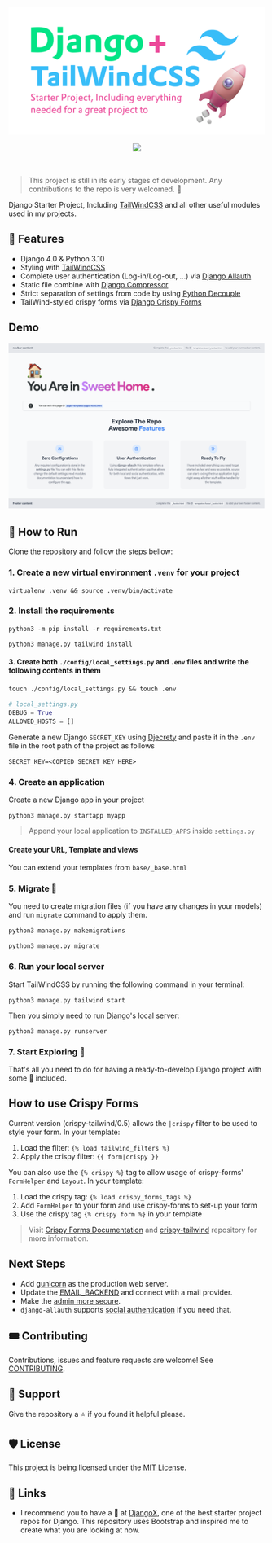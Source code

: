 <p align="center">
    <img src="https://raw.githubusercontent.com/Farhaduneci/DjangoTailwindTemplate/main/.images/Icon.png">
</p>
<p align="center">
  <img src="https://repobeats.axiom.co/api/embed/395952b048f3ea06d8d2f7501940b3a1a283943c.svg">
</p>
<br>

> This project is still in its early stages of development. Any
> contributions to the repo is very welcomed. :white_heart:

Django Starter Project, Including [TailWindCSS](https://tailwindcss.com/) and all other useful modules used in my projects.

## :toolbox: Features

- Django 4.0 & Python 3.10
- Styling with [TailWindCSS](https://tailwindcss.com/)
- Complete user authentication (Log-in/Log-out, ...) via [Django Allauth](https://github.com/pennersr/django-allauth)
- Static file combine with [Django Compressor](https://django-compressor.readthedocs.io/en/)
- Strict separation of settings from code by using [Python Decouple](https://pypi.org/project/python-decouple/)
- TailWind-styled crispy forms via [Django Crispy Forms](https://django-crispy-forms.readthedocs.io/en/latest/)

## Demo

![Demo](https://raw.githubusercontent.com/Farhaduneci/DjangoTailwindTemplate/main/.images/Demo.png)

## :scroll: How to Run

Clone the repository and follow the steps bellow:

### 1. Create a new virtual environment `.venv` for your project

```shell
virtualenv .venv && source .venv/bin/activate
```

### 2. Install the requirements

```shell
python3 -m pip install -r requirements.txt
```

```shell
python3 manage.py tailwind install
```

#### 3. Create both `./config/local_settings.py` and `.env` files and write the following contents in them

```shell
touch ./config/local_settings.py && touch .env
```

```python
# local_settings.py
DEBUG = True
ALLOWED_HOSTS = []
```

Generate a new Django `SECRET_KEY` using [Djecrety](https://djecrety.ir/) and paste it in the `.env` file in the root path of the project as follows

```shell
SECRET_KEY=<COPIED SECRET_KEY HERE>
```

### 4. Create an application

Create a new Django app in your project

```shell
python3 manage.py startapp myapp
```

> Append your local application to `INSTALLED_APPS` inside `settings.py`

#### Create your URL, Template and views

You can extend your templates from `base/_base.html`

### 5. Migrate :butterfly:

You need to create migration files (if you have any changes in your
models) and run `migrate` command to apply them.

```shell
python3 manage.py makemigrations
```

```shell
python3 manage.py migrate
```

### 6. Run your local server

Start TailWindCSS by running the following command in your terminal:

```shell
python3 manage.py tailwind start
```

Then you simply need to run Django's local server:

```shell
python3 manage.py runserver
```

### 7. Start Exploring :rocket:

That's all you need to do for having a ready-to-develop Django project with some :battery: included.

## How to use Crispy Forms

Current version (crispy-tailwind/0.5) allows the `|crispy` filter to be used to style your
form. In your template:

1. Load the filter: `{% load tailwind_filters %}`
2. Apply the crispy filter: `{{ form|crispy }}`

You can also use the `{% crispy %}` tag to allow usage of crispy-forms'
`FormHelper` and `Layout`. In your template:

1. Load the crispy tag: `{% load crispy_forms_tags %}`
2. Add `FormHelper` to your form and use crispy-forms to set-up your form
3. Use the crispy tag `{% crispy form %}` in your template

> Visit [Crispy Forms Documentation](https://django-crispy-forms.readthedocs.io/en/latest/index.html)
> and [crispy-tailwind](https://github.com/django-crispy-forms/crispy-tailwind)
> repository for more information.

## Next Steps

- Add [gunicorn](https://pypi.org/project/gunicorn/) as the production web server.
- Update the [EMAIL_BACKEND](https://docs.djangoproject.com/en/4.0/topics/email/#module-django.core.mail) and connect with a mail provider.
- Make the [admin more secure](https://opensource.com/article/18/1/10-tips-making-django-admin-more-secure).
- `django-allauth` supports [social authentication](https://django-allauth.readthedocs.io/en/latest/providers.html) if you need that.

## :tickets: Contributing

Contributions, issues and feature requests are welcome! See [CONTRIBUTING](https://github.com/farhaduneci/DjangoTailwindTemplate/blob/main/CONTRIBUTING.md).

## :star2: Support

Give the repository a :star: if you found it helpful please.

## :shield: License

This project is being licensed under the [MIT License](https://github.com/farhaduneci/DjangoTailwindTemplate/blob/main/LICENSE).

## :paperclip: Links

- I recommend you to have a :eyes: at [DjangoX](https://github.com/wsvincent/djangox), one of the best starter project repos for Django. This repository uses Bootstrap and inspired me to create what you are looking at now.
